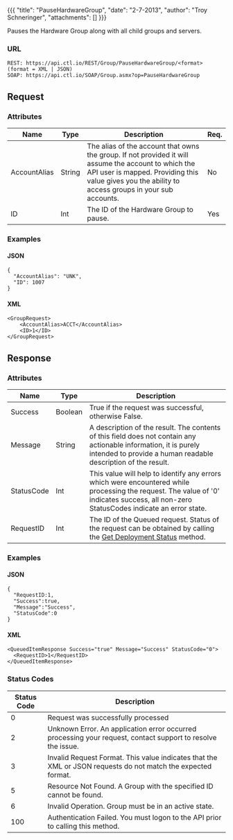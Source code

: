 {{{
  "title": "PauseHardwareGroup",
  "date": "2-7-2013",
  "author": "Troy Schneringer",
  "attachments": []
}}}

Pauses the Hardware Group along with all child groups and servers.

### URL

    REST: https://api.ctl.io/REST/Group/PauseHardwareGroup/<format> (format = XML | JSON)
    SOAP: https://api.ctl.io/SOAP/Group.asmx?op=PauseHardwareGroup

## Request

### Attributes

| Name | Type | Description | Req. |
| --- | --- | --- | --- |
| AccountAlias | String | The alias of the account that owns the group. If not provided it will assume the account to which the API user is mapped. Providing this value gives you the ability to access groups in your sub accounts. | No |
| ID | Int | The ID of the Hardware Group to pause. | Yes |

### Examples

#### JSON

    {
      "AccountAlias": "UNK",
      "ID": 1007
    }

#### XML

    <GroupRequest>
        <AccountAlias>ACCT</AccountAlias>
        <ID>1</ID>
    </GroupRequest>

## Response

### Attributes

| Name | Type | Description |
| --- | --- | --- |
| Success | Boolean | True if the request was successful, otherwise False. |
| Message | String | A description of the result. The contents of this field does not contain any actionable information, it is purely intended to provide a human readable description of the result. |
| StatusCode | Int | This value will help to identify any errors which were encountered while processing the request. The value of '0' indicates success, all non-zero StatusCodes indicate an error state. |
| RequestID | Int | The ID of the Queued request. Status of the request can be obtained by calling the [Get Deployment Status](../Blueprint/get-deployment-status.md) method. |

### Examples

#### JSON

    {
      "RequestID:1,
      "Success":true,
      "Message":"Success",
      "StatusCode":0
    }

#### XML

    <QueuedItemResponse Success="true" Message="Success" StatusCode="0">
      <RequestID>1</RequestID>
    </QueuedItemResponse>

### Status Codes

| Status Code | Description |
| --- | --- |
| 0 | Request was successfully processed |
| 2 | Unknown Error.  An application error occurred processing your request, contact support to resolve the issue. |
| 3 | Invalid Request Format. This value indicates that the XML or JSON requests do not match the expected format. |
| 5 | Resource Not Found.  A Group with the specified ID cannot be found. |
| 6 | Invalid Operation.  Group must be in an active state. |
| 100 | Authentication Failed.  You must logon to the API prior to calling this method. |
